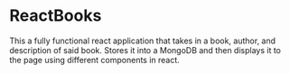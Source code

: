 # ReactBooks
This a fully functional react application that takes in a book, author, and description of said book. Stores it into a MongoDB and then displays it to the page using different components in react.  
